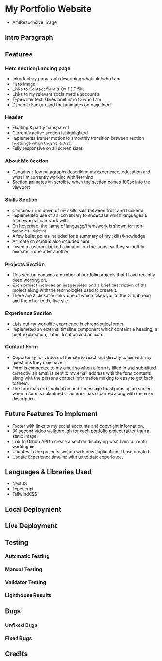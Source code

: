 # My Portfolio Website 

- AmIResponsive Image

## Intro Paragraph 

## Features

### Hero section/Landing page
- Introductory paragraph describing what I do/who I am 
- Hero image
- Links to Contact form & CV PDF file
- Links to my relevant social media account's
- Typewriter text; Gives brief intro to who I am
- Dynamic background that animates on page load

### Header 
- Floating & partly transparent
- Currently active section is highlighted
- Implements framer motion to smoothly transition between section headings when they're active
- Fully responsive on all screen sizes

### About Me Section
- Contains a few paragraphs describing my experience, education and what I'm currently working with/learning
- Section animates on scroll; ie when the section comes 100px into the viewport

### Skills Section
- Contains a run down of my skills split between front and backend
- Implemented use of an icon library to showcase which languages & frameworks I can work with
- On hover/tap, the name of language/framework is shown for non-technical visitors
- A few bullet points included for a summary of my skills/knowledge
- Animate on scroll is also included here
- I used a custom stacked animation on the icons, so they smoothly animate in one after another

### Projects Section
- This section contains a number of portfolio projects that I have recently been working on.
- Each project includes an image/video and a brief description of the project along with the technologies used to create it.
- There are 2 clickable links, one of which takes you to the Github repo and the other to the live site.

### Experience Section
- Lists out my work/life experience in chronological order.
- Implemeted an external timeline component which contains a heading, a brief explanation, dates, location and an icon.

### Contact Form
- Opportunity for visitors of the site to reach out directly to me with any questions they may have.
- Form is connected to my email so when a form is filled in and submitted correctly, an email is sent to my email address with the form contents along with the persons contact information making to easy to get back to them.
- The form has error validation and a message toast pops up on screen when a form is submitted or an error has
occurred along with the error description.

## Future Features To Implement
- Footer with links to my social accounts and copyright information.
- 30 second video walkthrough for each portfolio project rather than a static image.
- Link to Github API to create a section displaying what I am currently working on.
- Updates to the projects section with new applications I have created.
- Update Experience timeline with up to date experience.

## Languages & Libraries Used
- NextJS
- Typescript
- TailwindCSS

## Local Deployment

## Live Deployment

## Testing

### Automatic Testing

### Manual Testing

### Validator Testing

### Lighthouse Results

## Bugs

### Unfixed Bugs

### Fixed Bugs

## Credits
